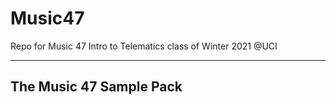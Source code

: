 # Music47
Repo for Music 47 Intro to Telematics class of Winter 2021 @UCI

---
## The Music 47 Sample Pack
